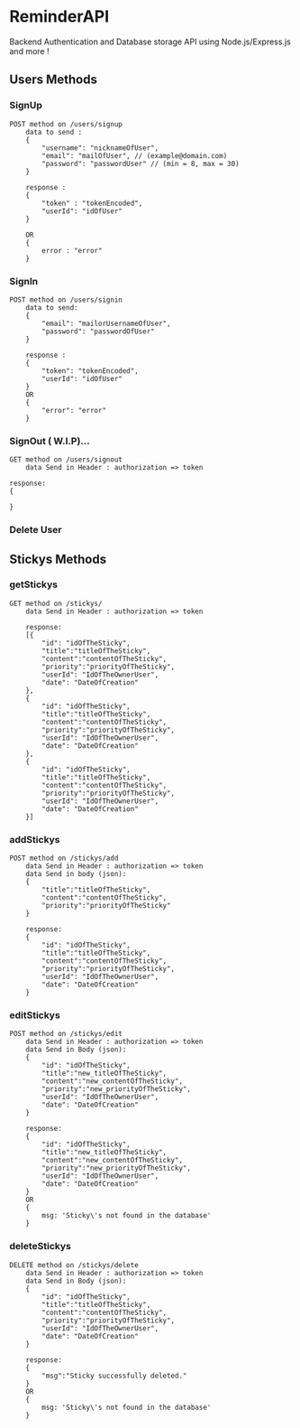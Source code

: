 # ReminderAPI
Backend Authentication and Database storage API using Node.js/Express.js and more !

## Users Methods

### SignUp

	POST method on /users/signup
		data to send :
		{
			"username": "nicknameOfUser",
			"email": "mailOfUser", // (example@domain.com)
			"password": "passwordUser" // (min = 8, max = 30)
		}

		response :
		{
			"token" : "tokenEncoded",
			"userId": "idOfUser"
		}

		OR
		{
			error : "error"
		}

### SignIn

	POST method on /users/signin
		data to send:
		{
			"email": "mailorUsernameOfUser",
			"password": "passwordOfUser"
		}

		response :
		{
			"token": "tokenEncoded",
			"userId": "idOfUser"
		}
		OR
		{
			"error": "error"
		}

### SignOut ( W.I.P)...

	GET method on /users/signout
		data Send in Header : authorization => token

	response:
	{

	}

### Delete User


## Stickys Methods

### getStickys

	GET method on /stickys/
		data Send in Header : authorization => token

		response:
		[{
			"id": "idOfTheSticky",
			"title":"titleOfTheSticky",
			"content":"contentOfTheSticky",
			"priority":"priorityOfTheSticky",
			"userId": "IdOfTheOwnerUser",
			"date": "DateOfCreation"
		},
		{
			"id": "idOfTheSticky",
			"title":"titleOfTheSticky",
			"content":"contentOfTheSticky",
			"priority":"priorityOfTheSticky",
			"userId": "IdOfTheOwnerUser",
			"date": "DateOfCreation"
		},
		{
			"id": "idOfTheSticky",
			"title":"titleOfTheSticky",
			"content":"contentOfTheSticky",
			"priority":"priorityOfTheSticky",
			"userId": "IdOfTheOwnerUser",
			"date": "DateOfCreation"
		}]

### addStickys

	POST method on /stickys/add
		data Send in Header : authorization => token
		data Send in body (json):
		{
			"title":"titleOfTheSticky",
			"content":"contentOfTheSticky",
			"priority":"priorityOfTheSticky"
		}

		response:
		{
			"id": "idOfTheSticky",
			"title":"titleOfTheSticky",
			"content":"contentOfTheSticky",
			"priority":"priorityOfTheSticky",
			"userId": "IdOfTheOwnerUser",
			"date": "DateOfCreation"
		}

### editStickys

	POST method on /stickys/edit
		data Send in Header : authorization => token
		data Send in Body (json):
		{
			"id": "idOfTheSticky",
			"title":"new_titleOfTheSticky",
			"content":"new_contentOfTheSticky",
			"priority":"new_priorityOfTheSticky",
			"userId": "IdOfTheOwnerUser",
			"date": "DateOfCreation"
		}

		response:
		{
			"id": "idOfTheSticky",
			"title":"new_titleOfTheSticky",
			"content":"new_contentOfTheSticky",
			"priority":"new_priorityOfTheSticky",
			"userId": "IdOfTheOwnerUser",
			"date": "DateOfCreation"
		}
		OR
		{
			msg: 'Sticky\'s not found in the database'
		}

### deleteStickys

	DELETE method on /stickys/delete
		data Send in Header : authorization => token
		data Send in Body (json):
		{
			"id": "idOfTheSticky",
			"title":"titleOfTheSticky",
			"content":"contentOfTheSticky",
			"priority":"priorityOfTheSticky",
			"userId": "IdOfTheOwnerUser",
			"date": "DateOfCreation"
		}

		response:
		{
			"msg":"Sticky successfully deleted."
		}
		OR
		{
			msg: 'Sticky\'s not found in the database'
		}
